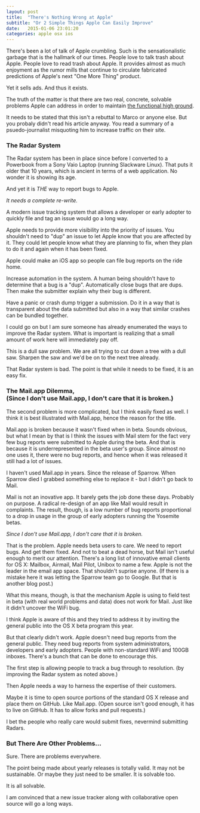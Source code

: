 ```yaml
---
layout: post
title:  "There's Nothing Wrong at Apple"
subtitle: "Or 2 Simple Things Apple Can Easily Improve"
date:   2015-01-06 23:01:20
categories: apple osx ios
---
```


There's been a lot of talk of Apple crumbling. Such is the sensationalistic garbage that is the hallmark of our times.
People love to talk trash about Apple. People love to read trash about Apple. It provides almost as much enjoyment as
the rumor mills that continue to circulate fabricated predictions of Apple's next "One More Thing" product.

Yet it sells ads. And thus it exists.

The truth of the matter is that there are two real, concrete, solvable problems Apple can address in order to maintain
[the functional high ground](http://www.marco.org/2015/01/04/apple-lost-functional-high-ground).

It needs to be stated that this isn't a rebuttal to Marco or anyone else. But you probaly didn't read his article anyway.
You read a summary of a psuedo-journalist misquoting him to increase traffic on their site.

### The Radar System ###

The Radar system has been in place since before I converted to a Powerbook from a Sony Vaio Laptop (running Slackware Linux).
That puts it older that 10 years, which is ancient in terms of a web application. No wonder it is showing its age.

And yet it is _THE_ way to report bugs to Apple.

*It needs a complete re-write.*

A modern issue tracking system that allows a developer or early adopter to quickly file and tag an issue would go a long way.

Apple needs to provide more visibility into the priority of issues. You shouldn't need to "dup" an issue to let Apple
know that you are affected by it. They could let people know what they are planning to fix, when they plan to do it and
again when it has been fixed.

Apple could make an iOS app so people can file bug reports on the ride home.

Increase automation in the system. A human being shouldn't have to determine that a bug is a "dup".
Automatically close bugs that are dups. Then make the submitter explain why their bug is different.

Have a panic or crash dump trigger a submission. Do it in a way that is transparent about the data submitted but also
in a way that similar crashes can be bundled together.

I could go on but I am sure someone has already enumerated the ways to improve the Radar system. What is important is
realizing that a small amount of work here will immediately pay off.

This is a dull saw problem. We are all trying to cut down a tree with a dull saw. Sharpen the saw and we'd be on to the
next tree already.

That Radar system is bad. The point is that while it needs to be fixed, it is an easy fix.

### The Mail.app Dilemma, <br/>(Since I don't use Mail.app, I don't care that it is broken.) ###

The second problem is more complicated, but I think easily fixed as well. I think it is best illustrated with Mail.app,
hence the reason for the title.

Mail.app is broken because it wasn't fixed when in beta. Sounds obvious, but what I mean by that is I think the issues
with Mail stem for the fact very few bug reports were submitted to Apple during the beta. And that is because it is
underrepresented in the beta user's group. Since almost no one uses it, there were no bug reports, and hence when it
was released it still had a lot of issues.

I haven't used Mail.app in years. Since the release of Sparrow. When Sparrow died I grabbed something else to replace
it - but I didn't go back to Mail.

Mail is not an inovative app. It barely gets the job done these days. Probably on purpose. A radical re-design of an app
like Mail would result in complaints. The result, though, is a low number of bug reports proportional to a drop in usage
in the group of early adopters running the Yosemite betas.

*Since I don't use Mail.app, I don't care that it is broken.*

That is the problem. Apple needs beta users to care. We need to report bugs. And get them fixed.
And not to beat a dead horse, but Mail isn't useful enough to merit our attention.
There's a long list of innovative email clients for OS X: Mailbox, Airmail, Mail Pilot, Unibox to name a few. Apple is
not the leader in the email app space. That shouldn't suprise anyone.
(If there is a mistake here it was letting the Sparrow team go to Google. But that is another blog post.)

What this means, though, is that the mechanism Apple is using to field test in beta (with real world problems and data)
does not work for Mail. Just like it didn't uncover the WiFi bug.

I think Apple is aware of this and they tried to address it by inviting the general public into the OS X beta program
this year.

But that clearly didn't work. Apple doesn't need bug reports from the general public. They need bug reports from
system administrators, developers and early adopters. People with non-standard WiFi and 100GB inboxes.
There's a bunch that can be done to encourage this.

The first step is allowing people to track a bug through to resolution.
(by improving the Radar system as noted above.)

Then Apple needs a way to harness the expertise of their customers.

Maybe it is time to open source portions of the standard OS X release and place them on GitHub. Like Mail.app.
(Open source isn't good enough, it has to live on GitHub. It has to allow forks and pull requests.)

I bet the people who really care would submit fixes, nevermind submitting Radars.

### But There Are Other Problems... ###

Sure. There are problems everywhere.

The point being made about yearly releases is totally valid. It may not be sustainable.
Or maybe they just need to be smaller. It is solvable too.

It is all solvable.

I am convinced that a new issue tracker along with collaborative open source will go a long ways.
